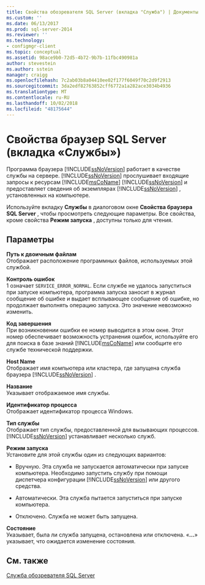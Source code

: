 ```yaml
---
title: Свойства обозревателя SQL Server (вкладка "Служба") | Документы Майкрософт
ms.custom: ''
ms.date: 06/13/2017
ms.prod: sql-server-2014
ms.reviewer: ''
ms.technology:
- configmgr-client
ms.topic: conceptual
ms.assetid: 98ace9b0-72d5-4b72-9b7b-11fbc490981a
author: stevestein
ms.author: sstein
manager: craigg
ms.openlocfilehash: 7c2ab03b8a04410ee02f177f6049f70c2d9f2913
ms.sourcegitcommit: 3da2edf82763852cff6772a1a282ace3034b4936
ms.translationtype: MT
ms.contentlocale: ru-RU
ms.lasthandoff: 10/02/2018
ms.locfileid: "48175644"
---
```

# <a name="sql-server-browser-properties-service-tab"></a>Свойства браузер SQL Server (вкладка «Службы»)
  Программа браузера [!INCLUDE[ssNoVersion](../../includes/ssnoversion-md.md)] работает в качестве службы на сервере. [!INCLUDE[ssNoVersion](../../includes/ssnoversion-md.md)] прослушивает входящие запросы к ресурсам [!INCLUDE[msCoName](../../includes/msconame-md.md)] [!INCLUDE[ssNoVersion](../../includes/ssnoversion-md.md)] и предоставляет сведения об экземплярах [!INCLUDE[ssNoVersion](../../includes/ssnoversion-md.md)] , установленных на компьютере.  
  
 Используйте вкладку **Службы** в диалоговом окне **Свойства браузера SQL Server** , чтобы просмотреть следующие параметры. Все свойства, кроме свойства **Режим запуска** , доступны только для чтения.  
  
## <a name="options"></a>Параметры  
 **Путь к двоичным файлам**  
 Отображает расположение программных файлов, используемых этой службой.  
  
 **Контроль ошибок**  
 1 означает `SERVICE_ERROR_NORMAL`. Если службе не удалось запуститься при запуске компьютера, программа запуска заносит в журнал сообщение об ошибке и выдает всплывающее сообщение об ошибке, но продолжает выполнять операцию запуска. Это значение невозможно изменить.  
  
 **Код завершения**  
 При возникновении ошибки ее номер выводится в этом окне. Этот номер обеспечивает возможность устранения ошибок, используйте его для поиска в базе знаний [!INCLUDE[msCoName](../../includes/msconame-md.md)] или сообщите его службе технической поддержки.  
  
 **Host Name**  
 Отображает имя компьютера или кластера, где запущена служба браузера [!INCLUDE[ssNoVersion](../../includes/ssnoversion-md.md)] .  
  
 **Название**  
 Указывает отображаемое имя службы.  
  
 **Идентификатор процесса**  
 Отображает идентификатор процесса Windows.  
  
 **Тип службы**  
 Отображает тип службы, предоставленной для вызывающих процессов. [!INCLUDE[ssNoVersion](../../includes/ssnoversion-md.md)] устанавливает несколько служб.  
  
 **Режим запуска**  
 Установите для этой службы один из следующих вариантов:  
  
-   Вручную. Эта служба не запускается автоматически при запуске компьютера. Необходимо запустить службу при помощи диспетчера конфигурации [!INCLUDE[ssNoVersion](../../includes/ssnoversion-md.md)] или другого средства.  
  
-   Автоматически. Эта служба пытается запуститься при запуске компьютера.  
  
-   Отключено. Служба не может быть запущена.  
  
 **Состояние**  
 Указывает, была ли служба запущена, остановлена или отключена. «**…**» указывает, что ожидается изменение состояния.  
  
## <a name="see-also"></a>См. также  
 [Служба обозревателя SQL Server](../../../2014/tools/configuration-manager/sql-server-browser-service.md)  
  
  
